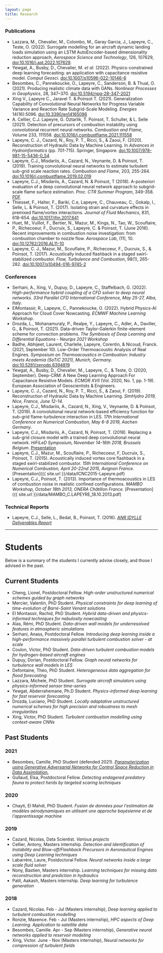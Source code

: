 ```yaml
---
layout: page
title: Research
---
```


### Publications

- Lazzara, M., Chevalier, M., Colombo, M., Garay Garcia, J., Lapeyre, C., Teste, O. (2022).
  Surrogate modelling for an aircraft dynamic landing loads simulation using an
  LSTM AutoEncoder-based dimensionality reduction approach, *Aerospace Science and Technology*, 126, 107629,
  [doi:10.1016/j.ast.2022.107629](https://doi.org/10.1016/j.ast.2022.107629).
- Yewgat, A., Busby, D., Chevalier, M. *et al.* (2022).
  Physics-constrained deep learning forecasting: an application with capacitance resistive model.
  *Comput Geosci*. [doi:10.1007/s10596-022-10146-6](https://doi.org/10.1007/s10596-022-10146-6)
- Besombes, C., Pannekoucke, O., Lapeyre, C., Sanderson, B. & Thual, O. (2021).
  Producing realistic climate data with GANs. *Nonlinear Processes in Geophysics*, 28, 347–370.
  [doi:10.5194/npg-28-347-2021](https://doi.org/10.5194/npg-28-347-2021)
- Xing V., Lapeyre C., Jaravel T. & Poinsot T. (2021). Generalization Capability of
  Convolutional Neural Networks for Progress Variable Variance and Reaction Rate Subgrid-Scale Modeling.
  *Energies* 14(16):5096. [doi:10.3390/en14165096](https://doi.org/10.3390/en14165096)
- A. Cellier, C.J. Lapeyre, G. Öztarlik, T. Poinsot, T. Schuller, & L. Selle (2021).
  Detection of precursors of combustion instability using convolutional recurrent neural networks.
  *Combustion and Flame*, Volume 233, 111558.
  [doi:10.1016/j.combustflame.2021.111558](https://doi.org/10.1016/j.combustflame.2021.111558)
- Lapeyre, C. J., Cazard, N., Roy, P. T., Ricci, S., & Zaoui, F. (2020).
  Reconstruction of Hydraulic Data by Machine Learning. In *Advances in
  Hydroinformatics* (pp. 701-715). Springer, Singapore.
  [doi:10.1007/978-981-15-5436-0_54](https://doi.org/10.1007/978-981-15-5436-0_54)
- Lapeyre, C.J., Misdariis, A., Cazard, N., Veynante, D. & Poinsot, T. (2019).
  Training convolutional neural networks to estimate turbulent sub-grid scale reaction rates.
  *Combustion and Flame*, 203, 255-264.
  [doi:10.1016/j.combustflame.2019.02.019](https://doi.org/10.1016/j.combustflame.2019.02.019)
- Lapeyre, C.J., Misdariis, A., Cazard, N. & Poinsot, T (2018).
  A-posteriori evaluation of a deep convolutional neural network approach to subgrid-scale flame surface estimation.
  *Proc. CTR Summer Program*, 349-358.
  [PDF](https://stanford.box.com/s/nbpbdp9s41go0a9mx2wwwni9umaofne0)
- Thiesset, F., Halter, F., Bariki, C.e, Lapeyre, C., Chauveau, C., Gokalp, I., Selle, L. & Poinsot, T. (2017).
  Isolating strain and curvature effects in premixed flame/vortex interactions.
  *Journal of Fluid Mechanics*, 831, 618-654.
  [doi:10.1017/jfm.2017.641](https://doi.org/10.1017/jfm.2017.641)
- Huet, M., Vuillot, F., Bertier, N., Mazur, M., Kings, N., Tao, W., Scouflaire, P., Richecoeur, F.,
  Ducruix, S., Lapeyre, C. & Poinsot, T. (June 2016).
  Recent improvements in combustion noise investigation: from combustion chamber to nozzle flow.
  *Aerospace Lab*, (11), 10.
  [doi:10.12762/2016.AL11-10](http://www.aerospacelab-journal.org/sites/www.aerospacelab-journal.org/files/AL11-10.pdf)
- Lapeyre, C. J., Mazur, M., Scouflaire, P., Richecoeur, F., Ducruix, S., & Poinsot, T. (2017).
  Acoustically induced flashback in a staged swirl-stabilized combustor.
  *Flow, Turbulence and Combustion*, 98(1), 265-282.
  [doi:10.1007/s10494-016-9745-2](http://link.springer.com/article/10.1007/s10494-016-9745-2)

### Conferences

- Serhani, A., Xing, V., Dupuy, D., Lapeyre, C., Staffelbach, G. (2022).
  *High-performance hybrid coupling of a CFD solver to deep neural networks*.
  *33rd Parallel CFD International Conference, May 25-27, Alba, Italy*.
- ElMontassir, R., Lapeyre, C., Pannekoucke, O. (2022).
  Hybrid Physics-AI Approach for Cloud Cover Nowcasting.
  *ECMWF Machine Learning Workshop*.
- Drozda, L., Mohanamuraly, P., Realpe, Y., Lapeyre, C., Adler, A., Daviller, G., & Poinsot, T. (2021).
  Data-driven Taylor-Galerkin finite-element scheme for convection problems.
  *The Symbiosis of Deep Learning and Differential Equations - Neurips 2021 Workshop*
- Badhe, Abhijeet, Laurent, Charlelie, Lapeyre, Corentin, & Nicoud, Franck. (2021, September 10).
  Low-Order Thermoacoustic Analysis of Real Engines.
  *Symposium on Thermoacoustics in Combustion: Industry meets Academia (SoTiC 2021), Munich, Germany*.
  [doi:10.5281/zenodo.6394819](https://doi.org/10.5281/zenodo.6394819)
- Yewgat, A., Busby, D., Chevalier, M., Lapeyre, C., & Teste, O. (2020,
  September). Deep-CRM: A New Deep Learning Approach For Capacitance Resistive
  Models. *ECMOR XVII* (Vol. 2020, No. 1, pp. 1-19). European Association of
  Geoscientists & Engineers.
- Lapeyre, C. J., Cazard, N., Roy, P. T., Ricci, S., & Zaoui, F. (2019).
  Reconstruction of Hydraulic Data by Machine Learning. *SimHydro 2019, Nice,
  France, June 12-14*.
- Lapeyre, C.J., Misdariis, A., Cazard, N., Xing, V., Veynante, D. & Poinsot, T. (2019).
  A convolutional neural network-based efficiency function for sub-grid flame-turbulence
  interaction in LES. *17th International Conference on Numerical Combustion, May
  6-8 2019, Aachen Germany*.
- Lapeyre, C.J., Misdariis, A., Cazard, N, Poinsot, T. (2018). Replacing a sub-grid
  closure model with a trained deep convolutional neural network. *HiFiLeD
  Symposium, November 14-16th 2018, Brussels Belgium*.
  [Presentation](https://www.dropbox.com/s/2ujcekgn06pq442/C.J.Lapeyre.pdf?dl=1)
- Lapeyre, C.J., Mazur, M., Scouflaire, P., Richecoeur, F, Ducruix, S., Poinsot,
  T. (2015). Acoustically induced vortex core flashback in a staged swirl-stabilized
  combustor. *15th International Conference on Numerical Combustion, April
  20-22nd 2015, Avignon France*. [Presentation]({{ site.url }}/data/ICNC2015-Lapeyre.pdf)
- Lapeyre, C.J., Poinsot, T. (2013). Importance of thermoacoustics in LES of combustion
  noise in realistic confined configurations. *MAMBO Workshop, October 18th
  2013, ONERA Châtillon France.* [Presentation]({{ site.url }}/data/MAMBO_C.LAPEYRE_18.10.2013.pdf)

### Technical Reports

- Lapeyre, C.J., Selle, L., Bedat, B., Poinsot, T. (2016). [*ANR IDYLLE Deliverables Report*](https://www.dropbox.com/s/1kk0eycklxylnb4/idylle.pdf?dl=1)


---

# Students

Below is a summary of the students I currently advise closely, and those I advised in the past.

## Current Students

- Cheng, Lionel, Postdoctoral Fellow. *High-order unstructured numerical schemes guided by graph networks*
- Mercier, Valentin, PhD Student. *Physical constraints for deep learning of time-evolution of Barré-Saint Venant solutions*
- El Montassir, Rachid, PhD Student. *Hybrid data-driven and physics-informed techniques for nebulosity nowcasting*
- Alas, Rémi, PhD Student. *Data-driven wall models for underresolved features in atmospheric simulations*
- Serhani, Anass, Postdoctoral Fellow. *Introducing deep learning inside a high-performance massively parallel turbulent combustion solver - at scale*
- Coulon, Victor, PhD Student. *Data-driven turbulent combustion models for hydrogen-based aircraft engines*
- Dupuy, Dorian, Postdoctoral Fellow. *Graph neural networks for turbulence wall models in LES*
- Defontaine, Théo, PhD Student. *Heterogeneous data aggregation for flood forecasting*
- Lazzara, Michele, PhD Student. *Surrogate aircraft simulators using physics-informed sensor time-series*
- Yewgat, Abderrahemane, Ph.D Student. *Physics-informed deep learning for fast reservoir forecasting*
- Drozda, Luciano, PhD Student. *Locally adaptative unstructured numerical schemes for high precision and robustness to mesh irregularities*
- Xing, Victor, PhD Student. *Turbulent combustion modelling using context-aware CNNs*

## Past Students

### 2021

- Besombes, Camille, PhD Student (defended 2021). [*Parameterization using Generative Adversarial Networks for Control Space Reduction in Data Assimilation.*](https://www.theses.fr/s218328)
- Gullaud, Elsa, Postdoctoral Fellow. *Detecting endagered predatory fauna to protect herds by targeted scaring techniques*

### 2020

- Chayti, El Mahdi, PhD Student. *Fusion de données pour l'estimation de modèles aérodynamiques en utilisant une approche bayésienne et de l'apprentissage machine*

### 2019

- Cazard, Nicolas, Data Scientist. *Various projects*
- Cellier, Antony, Masters internship. *Detection and Identification of Instability and Blow-off/Flashback Precursors in Aeronautical Engines using Deep Learning techniques*
- Labarrère, Laure, Postdoctoral Fellow. *Neural networks inside a large scale fluid solver*
- Nony, Bastien, Masters internship. *Learning techniques for missing data reconstruction and prediction in hydraulics*
- Patil, Aakash, Masters internship. *Deep learning for turbulence generation*

### 2018

- Cazard, Nicolas. Feb - Jul (Masters internship), *Deep learning applied to turbulent combustion modelling*
- Ronzie, Maxence. Feb - Jul (Masters internship), *HPC aspects of Deep Learning. Application to satellite data*
- Besombes, Camille. Apr - Sep (Masters internship), *Generative neural networks applied to reservoir modeling*
- Xing, Victor. June - Nov (Masters internship), *Neural networks for compression of turbulent fields*
